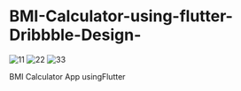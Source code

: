 # BMI-Calculator-using-flutter-Dribbble-Design-


![11](https://user-images.githubusercontent.com/91388754/144760455-1db74ea1-8462-4a8e-bf07-251fe2fd08c3.png)
![22](https://user-images.githubusercontent.com/91388754/144760463-df44ffd8-44d9-405e-85a9-74d43f7130f5.png)
![33](https://user-images.githubusercontent.com/91388754/144760467-3adeb191-1006-4b8e-b83f-e9385521331e.png)

BMI Calculator App usingFlutter

